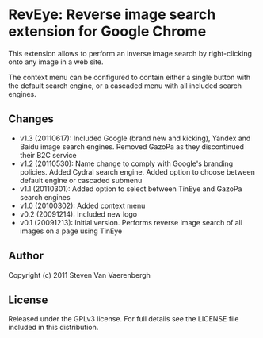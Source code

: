 RevEye: Reverse image search extension for Google Chrome
========================================================

This extension allows to perform an inverse image search by right-clicking onto any image in a web site.

The context menu can be configured to contain either a single button with the default search engine, or a cascaded menu with all included search engines.

Changes
-------
- v1.3 (20110617): Included Google (brand new and kicking), Yandex and Baidu image search engines. Removed GazoPa as they discontinued their B2C service  
- v1.2 (20110530): Name change to comply with Google's branding policies. Added Cydral search engine. Added option to choose between default engine or cascaded submenu  
- v1.1 (20110301): Added option to select between TinEye and GazoPa search engines  
- v1.0 (20100302): Added context menu  
- v0.2 (20091214): Included new logo  
- v0.1 (20091213): Initial version. Performs reverse image search of all images on a page using TinEye


Author
------
Copyright (c) 2011 Steven Van Vaerenbergh

License
-------
Released under the GPLv3 license.
For full details see the LICENSE file included in this distribution.
